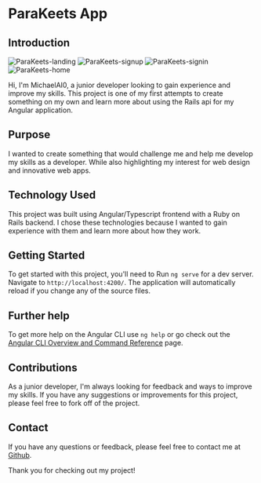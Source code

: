 # ParaKeets App

## Introduction

![ParaKeets-landing](https://github.com/MichaelAI0/Parakeets-App/assets/99698667/1c95dead-38c3-41ab-9b2f-554e442be5df)
![ParaKeets-signup](https://github.com/MichaelAI0/Parakeets-App/assets/99698667/edcd1491-2bad-4c66-b5ba-9c7fffb3434b)
![ParaKeets-signin](https://github.com/MichaelAI0/Parakeets-App/assets/99698667/1829f9c8-954a-4c2d-9828-83339213e947)
![ParaKeets-home](https://github.com/MichaelAI0/Parakeets-App/assets/99698667/3129aba3-abc3-41e4-8222-f29f3cabbad6)


Hi, I'm MichaelAI0, a junior developer looking to gain experience and improve my skills. This project is one of my first attempts to create something on my own and learn more about using the Rails api for my Angular application.

## Purpose

I wanted to create something that would challenge me and help me develop my skills as a developer. While also highlighting my interest for web design and innovative web apps.

## Technology Used

This project was built using Angular/Typescript frontend with a Ruby on Rails backend. I chose these technologies because I wanted to gain experience with them and learn more about how they work.

## Getting Started

To get started with this project, you'll need to Run `ng serve` for a dev server. Navigate to `http://localhost:4200/`. The application will automatically reload if you change any of the source files.

## Further help

To get more help on the Angular CLI use `ng help` or go check out the [Angular CLI Overview and Command Reference](https://angular.io/cli) page.

## Contributions

As a junior developer, I'm always looking for feedback and ways to improve my skills. If you have any suggestions or improvements for this project, please feel free to fork off of the project.

## Contact

If you have any questions or feedback, please feel free to contact me at [Github](https://github.com/MichaelAl0).

Thank you for checking out my project!
